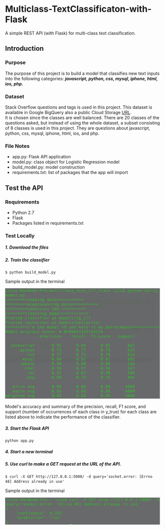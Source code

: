 # Multiclass-TextClassificaton-with-Flask
A simple REST API (with Flask) for multi-class text classification.

## Introduction

### Purpose
The purpose of this project is to build a model that classifies new text inputs into the following categories: **_javascript, python, css, mysql, iphone, html, ios, php._**

### Dataset
Stack Overflow questions and tags is used in this project. This dataset is available in Google BigQuery also a public Cloud Storage [URL](https://storage.googleapis.com/tensorflow-workshop-examples/stack-overflow-data.csv). <br/>
It is chosen since the classes are well balanced. There are 20 classes of the questions asked, but instead of using the whole dataset, a subset consisting of 8 classes is used in this project. They are questions about javascript, python, css, mysql, iphone, html, ios, and php.

### File Notes
* app.py: Flask API application
* model.py: class object for Logistic Regression model
* build_model.py: model construction
* requirements.txt: list of packages that the app will import  


## Test the API

### Requirements
* Python 2.7
* Flask
* Packages listed in requirements.txt


### Test Locally
##### 1. Download the files

##### 2. Train the classifier
```
$ python build_model.py
```
  Sample output in the terminal

  ![training terminal output](media/train_terminal_output.png)

  Model's accuracy and summary of the precision, recall, F1 score, and support (number of occurrences of each class in y_true) for each class are listed above to indicate the performance of the classifier.

##### 3. Start the Flask API
```
python app.py
```

##### 4. Start a new terminal
##### 5. Use curl to make a GET request at the URL of the API.
```
$ curl -X GET http://127.0.0.1:5000/ -d query='socket.error: [Errno 48] Address already in use'
```
  Sample output in the terminal

  ![prediction terminal output](media/prediction_sample_output.png)
